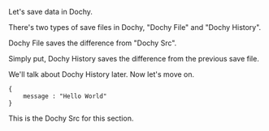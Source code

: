 Let's save data in Dochy.

There's two types of save files in Dochy, 
"Dochy File" and "Dochy History".

Dochy File saves the difference from "Dochy Src".

Simply put, Dochy History saves the difference from the previous save file.

We'll talk about Dochy History later. Now let's move on.
```root.json5
{
    message : "Hello World"
}
```
This is the Dochy Src for this section.
